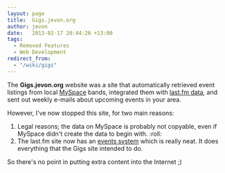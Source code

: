 ```yaml
---
layout: page
title:  Gigs.jevon.org
author: jevon
date:   2013-02-17 20:44:26 +13:00
tags:
  - Removed Features
  - Web Development
redirect_from:
  - "/wiki/gigs"
---
```


The **Gigs.jevon.org** website was a site that automatically retrieved event listings from local <a href="http://www.myspace.com">MySpace</a> bands, integrated them with <a href="http://www.last.fm">last.fm data</a>, and sent out weekly e-mails about upcoming events in your area.

However, I've now stopped this site, for two main reasons:

1. Legal reasons; the data on MySpace is probably not copyable, even if MySpace didn't create the data to begin with. :roll:
1. The last.fm site now has an <a href="http://www.last.fm/events/">events system</a> which is really neat. It does everything that the Gigs site intended to do.

So there's no point in putting extra content into the Internet ;)
